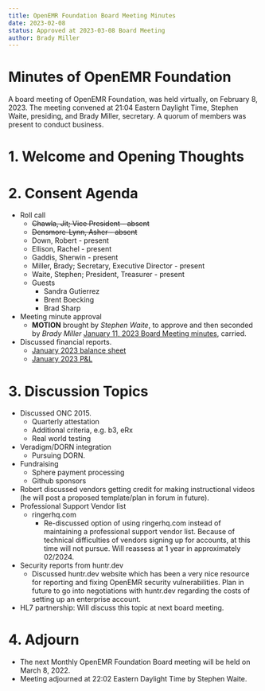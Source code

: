 ```yaml
---
title: OpenEMR Foundation Board Meeting Minutes
date: 2023-02-08
status: Approved at 2023-03-08 Board Meeting
author: Brady Miller
---
```


# Minutes of OpenEMR Foundation

A board meeting of OpenEMR Foundation, was held virtually, on February 8, 2023. The meeting
convened at 21:04 Eastern Daylight Time, Stephen Waite, presiding, and Brady Miller, secretary.
A quorum of members was present to conduct business.

# 1. Welcome and Opening Thoughts

# 2. Consent Agenda
  - Roll call
    - ~~Chawla, Jit; Vice President - absent~~
    - ~~Densmore-Lynn, Asher - absent~~
    - Down, Robert - present
    - Ellison, Rachel - present
    - Gaddis, Sherwin - present
    - Miller, Brady; Secretary, Executive Director - present
    - Waite, Stephen; President, Treasurer - present
    - Guests
      - Sandra Gutierrez
      - Brent Boecking
      - Brad Sharp
  - Meeting minute approval
    - **MOTION** brought by _Stephen Waite_, to approve and then seconded by _Brady Miller_ [January 11, 2023 Board Meeting minutes](https://github.com/openemr/foundation-minutes/blob/master/2023-01-11-Board.md), carried.
  - Discussed financial reports.
    - [January 2023 balance sheet](https://community.open-emr.org/uploads/short-url/go8lVTPX3UztxjK76yqnLrT9I0I.pdf)
    - [January 2023 P&L](https://community.open-emr.org/uploads/short-url/AoQfvAawobLzvenaIIxSxqYEMMN.pdf)

# 3. Discussion Topics
  - Discussed ONC 2015.
    - Quarterly attestation
    - Additional criteria, e.g. b3, eRx
    - Real world testing
  - Veradigm/DORN integration
    - Pursuing DORN.
  - Fundraising
    - Sphere payment processing
    - Github sponsors
  - Robert discussed vendors getting credit for making instructional videos (he will post a proposed template/plan in forum in future).
  - Professional Support Vendor list
    - ringerhq.com
      - Re-discussed option of using ringerhq.com instead of maintaining a professional support vendor list. Because of technical difficulties of vendors signing up for accounts, at this time will not pursue. Will reassess at 1 year in approximately 02/2024.
  - Security reports from huntr.dev
    - Discussed huntr.dev website which has been a very nice resource for reporting and fixing OpenEMR security vulnerabilities. Plan in future to go into negotiations with huntr.dev regarding the costs of setting up an enterprise account.
  - HL7 partnership: Will discuss this topic at next board meeting.

# 4. Adjourn
  - The next Monthly OpenEMR Foundation Board meeting will be held on March 8, 2022.
  - Meeting adjourned at 22:02 Eastern Daylight Time by Stephen Waite.
  
